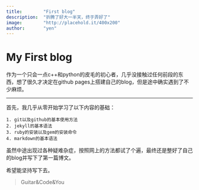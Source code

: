 ```yaml
---
title:        "First blog"
description:  "折腾了好大一半天，终于弄好了"
image:        "http://placehold.it/400x200"
author:       "yen"
---
```


My First blog
============
作为一个只会一点c++和python的皮毛的初心者，几乎没接触过任何前段的东西，想了很久才决定在github pages上搭建自己的blog，但是途中确实遇到了不少麻烦。

---
首先，我几乎从零开始学习了以下内容的基础：

	1. git以及github的基本使用方法
	2. jekyll的基本语法
	3. ruby的安装以及gem的安装命令
	4. markdown的基本语法

虽然中途出现过各种疑难杂症，按照网上的方法都试了个遍，最终还是整好了自己的blog并写下了第一篇博文。

希望能坚持写下去。

>Guitar&Code&You 

<!-- UY BEGIN -->
<div id="uyan_frame"></div>
<script type="text/javascript" src="http://v2.uyan.cc/code/uyan.js?uid=2122644"></script>
<!-- UY END -->